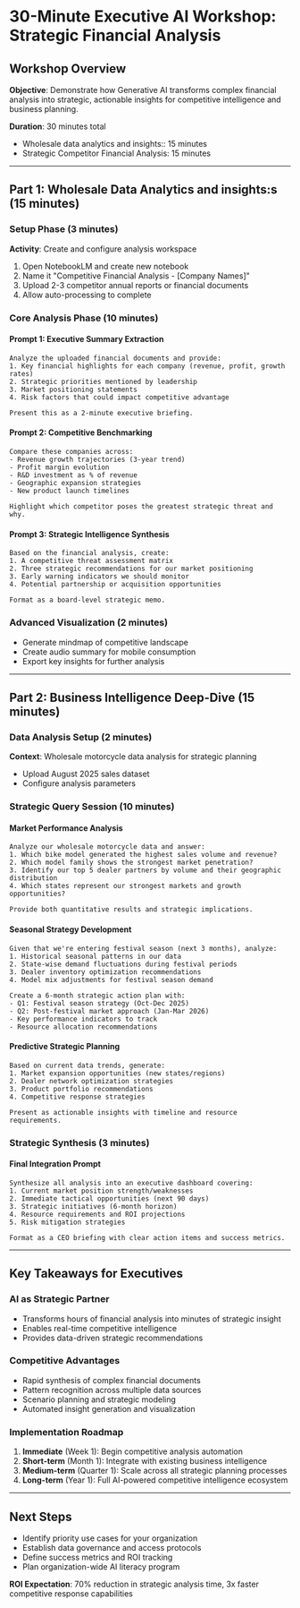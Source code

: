 # 30-Minute Executive AI Workshop: Strategic Financial Analysis

## Workshop Overview
**Objective**: Demonstrate how Generative AI transforms complex financial analysis into strategic, actionable insights for competitive intelligence and business planning.

**Duration**: 30 minutes total
- Wholesale data analytics and insights:: 15 minutes
- Strategic Competitor Financial Analysis: 15 minutes


---

## Part 1: Wholesale Data Analytics and insights:s (15 minutes)

### Setup Phase (3 minutes)
**Activity**: Create and configure analysis workspace
1. Open NotebookLM and create new notebook
2. Name it "Competitive Financial Analysis - [Company Names]"
3. Upload 2-3 competitor annual reports or financial documents
4. Allow auto-processing to complete

### Core Analysis Phase (10 minutes)

#### **Prompt 1: Executive Summary Extraction**
```
Analyze the uploaded financial documents and provide:
1. Key financial highlights for each company (revenue, profit, growth rates)
2. Strategic priorities mentioned by leadership
3. Market positioning statements
4. Risk factors that could impact competitive advantage

Present this as a 2-minute executive briefing.
```

#### **Prompt 2: Competitive Benchmarking**
```
Compare these companies across:
- Revenue growth trajectories (3-year trend)
- Profit margin evolution
- R&D investment as % of revenue
- Geographic expansion strategies
- New product launch timelines

Highlight which competitor poses the greatest strategic threat and why.
```

#### **Prompt 3: Strategic Intelligence Synthesis**
```
Based on the financial analysis, create:
1. A competitive threat assessment matrix
2. Three strategic recommendations for our market positioning
3. Early warning indicators we should monitor
4. Potential partnership or acquisition opportunities

Format as a board-level strategic memo.
```

### Advanced Visualization (2 minutes)
- Generate mindmap of competitive landscape
- Create audio summary for mobile consumption
- Export key insights for further analysis

---

## Part 2: Business Intelligence Deep-Dive (15 minutes)

### Data Analysis Setup (2 minutes)
**Context**: Wholesale motorcycle data analysis for strategic planning
- Upload August 2025 sales dataset
- Configure analysis parameters

### Strategic Query Session (10 minutes)

#### **Market Performance Analysis**
```
Analyze our wholesale motorcycle data and answer:
1. Which bike model generated the highest sales volume and revenue?
2. Which model family shows the strongest market penetration?
3. Identify our top 5 dealer partners by volume and their geographic distribution
4. Which states represent our strongest markets and growth opportunities?

Provide both quantitative results and strategic implications.
```

#### **Seasonal Strategy Development**
```
Given that we're entering festival season (next 3 months), analyze:
1. Historical seasonal patterns in our data
2. State-wise demand fluctuations during festival periods
3. Dealer inventory optimization recommendations
4. Model mix adjustments for festival season demand

Create a 6-month strategic action plan with:
- Q1: Festival season strategy (Oct-Dec 2025)
- Q2: Post-festival market approach (Jan-Mar 2026)
- Key performance indicators to track
- Resource allocation recommendations
```

#### **Predictive Strategic Planning**
```
Based on current data trends, generate:
1. Market expansion opportunities (new states/regions)
2. Dealer network optimization strategies
3. Product portfolio recommendations
4. Competitive response strategies

Present as actionable insights with timeline and resource requirements.
```

### Strategic Synthesis (3 minutes)

#### **Final Integration Prompt**
```
Synthesize all analysis into an executive dashboard covering:
1. Current market position strength/weaknesses
2. Immediate tactical opportunities (next 90 days)
3. Strategic initiatives (6-month horizon)
4. Resource requirements and ROI projections
5. Risk mitigation strategies

Format as a CEO briefing with clear action items and success metrics.
```

---

## Key Takeaways for Executives

### **AI as Strategic Partner**
- Transforms hours of financial analysis into minutes of strategic insight
- Enables real-time competitive intelligence
- Provides data-driven strategic recommendations

### **Competitive Advantages**
- Rapid synthesis of complex financial documents
- Pattern recognition across multiple data sources
- Scenario planning and strategic modeling
- Automated insight generation and visualization

### **Implementation Roadmap**
1. **Immediate** (Week 1): Begin competitive analysis automation
2. **Short-term** (Month 1): Integrate with existing business intelligence
3. **Medium-term** (Quarter 1): Scale across all strategic planning processes
4. **Long-term** (Year 1): Full AI-powered competitive intelligence ecosystem

---

## Next Steps
- Identify priority use cases for your organization
- Establish data governance and access protocols
- Define success metrics and ROI tracking
- Plan organization-wide AI literacy program

**ROI Expectation**: 70% reduction in strategic analysis time, 3x faster competitive response capabilities
